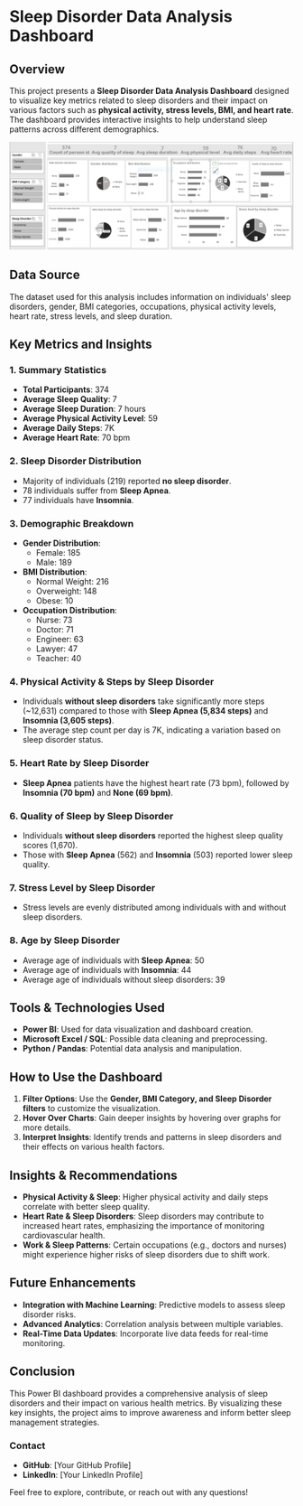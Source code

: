 # Sleep Disorder Data Analysis Dashboard

## Overview
This project presents a **Sleep Disorder Data Analysis Dashboard** designed to visualize key metrics related to sleep disorders and their impact on various factors such as **physical activity, stress levels, BMI, and heart rate**. The dashboard provides interactive insights to help understand sleep patterns across different demographics.

![Sleep disorder Dashboard](https://github.com/potableG/Sleep-Disorder-and-Lifestyle-Analysis/blob/main/Sleep%20Disorder%20Dashboard.PNG)

## Data Source
The dataset used for this analysis includes information on individuals' sleep disorders, gender, BMI categories, occupations, physical activity levels, heart rate, stress levels, and sleep duration.

## Key Metrics and Insights
### 1. **Summary Statistics**
- **Total Participants**: 374
- **Average Sleep Quality**: 7
- **Average Sleep Duration**: 7 hours
- **Average Physical Activity Level**: 59
- **Average Daily Steps**: 7K
- **Average Heart Rate**: 70 bpm

### 2. **Sleep Disorder Distribution**
- Majority of individuals (219) reported **no sleep disorder**.
- 78 individuals suffer from **Sleep Apnea**.
- 77 individuals have **Insomnia**.

### 3. **Demographic Breakdown**
- **Gender Distribution**:
  - Female: 185
  - Male: 189
- **BMI Distribution**:
  - Normal Weight: 216
  - Overweight: 148
  - Obese: 10
- **Occupation Distribution**:
  - Nurse: 73
  - Doctor: 71
  - Engineer: 63
  - Lawyer: 47
  - Teacher: 40

### 4. **Physical Activity & Steps by Sleep Disorder**
- Individuals **without sleep disorders** take significantly more steps (~12,631) compared to those with **Sleep Apnea (5,834 steps)** and **Insomnia (3,605 steps)**.
- The average step count per day is 7K, indicating a variation based on sleep disorder status.

### 5. **Heart Rate by Sleep Disorder**
- **Sleep Apnea** patients have the highest heart rate (73 bpm), followed by **Insomnia (70 bpm)** and **None (69 bpm)**.

### 6. **Quality of Sleep by Sleep Disorder**
- Individuals **without sleep disorders** reported the highest sleep quality scores (1,670).
- Those with **Sleep Apnea** (562) and **Insomnia** (503) reported lower sleep quality.

### 7. **Stress Level by Sleep Disorder**
- Stress levels are evenly distributed among individuals with and without sleep disorders.

### 8. **Age by Sleep Disorder**
- Average age of individuals with **Sleep Apnea**: 50
- Average age of individuals with **Insomnia**: 44
- Average age of individuals without sleep disorders: 39

## Tools & Technologies Used
- **Power BI**: Used for data visualization and dashboard creation.
- **Microsoft Excel / SQL**: Possible data cleaning and preprocessing.
- **Python / Pandas**: Potential data analysis and manipulation.

## How to Use the Dashboard
1. **Filter Options**: Use the **Gender, BMI Category, and Sleep Disorder filters** to customize the visualization.
2. **Hover Over Charts**: Gain deeper insights by hovering over graphs for more details.
3. **Interpret Insights**: Identify trends and patterns in sleep disorders and their effects on various health factors.

## Insights & Recommendations
- **Physical Activity & Sleep**: Higher physical activity and daily steps correlate with better sleep quality.
- **Heart Rate & Sleep Disorders**: Sleep disorders may contribute to increased heart rates, emphasizing the importance of monitoring cardiovascular health.
- **Work & Sleep Patterns**: Certain occupations (e.g., doctors and nurses) might experience higher risks of sleep disorders due to shift work.

## Future Enhancements
- **Integration with Machine Learning**: Predictive models to assess sleep disorder risks.
- **Advanced Analytics**: Correlation analysis between multiple variables.
- **Real-Time Data Updates**: Incorporate live data feeds for real-time monitoring.

## Conclusion
This Power BI dashboard provides a comprehensive analysis of sleep disorders and their impact on various health metrics. By visualizing these key insights, the project aims to improve awareness and inform better sleep management strategies.

### Contact
- **GitHub**: [Your GitHub Profile]
- **LinkedIn**: [Your LinkedIn Profile]

Feel free to explore, contribute, or reach out with any questions!

